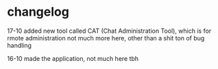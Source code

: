 # changelog

17-10
added new tool called CAT (Chat Administration Tool), which is for rmote administration
not much more here, other than a  shit ton of bug handling

16-10
made the application, not much here tbh

